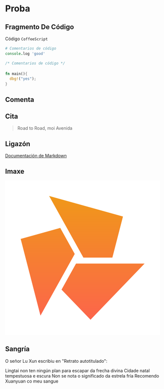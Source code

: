 [Markdown comentarios globais]:#

# Proba

## Fragmento De Código

Código `CoffeeScript`

```coffee
# Comentarios de código
console.log 'good'


```

```rust
/* Comentarios de código */

fn main(){
  dbg!("yes");
}
```

## Comenta

<!-- HTML 注释 --> 

<!-- 多行注释 --> 

## Cita

> Road to Road, moi Avenida

## Ligazón

[Documentación de Markdown](https://github.com/xxai-art/xxai-art-md)

## Imaxe

![Identidade de marca xxAI.Art](https://raw.githubusercontent.com/xxai-art/web/main/file/svg/logo.svg)

## Sangría

O señor Lu Xun escribiu en "Retrato autotitulado":

  Lingtai non ten ningún plan para escapar da frecha divina
  Cidade natal tempestuosa e escura
  Non se nota o significado da estrela fría
  Recomendo Xuanyuan co meu sangue
